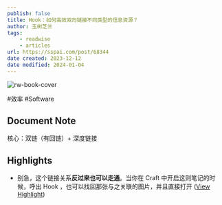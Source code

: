 ```yaml
---
publish: false
title: Hook：如何高效双向链接不同类型的信息资源？
author: 玉树芝兰
tags:
    - readwise
    - articles
url: https://sspai.com/post/68344
date created: 2023-12-12
date modified: 2024-01-04
---
```

![rw-book-cover](https://readwise-assets.s3.amazonaws.com/media/uploaded_book_covers/profile_330673/5bdfdcac-6215-d50b-e8fe-3828ef7985a4.png)

#效率 #Software 
## Document Note

核心：双链（有回链）+ 深度链接

## Highlights
- 别急，这个链接关系**反过来也可以走通**。当你在 Craft 中开启这则笔记的时候，呼出 Hook ，也可以找回那张与之关联的图片，并且直接打开 ([View Highlight](https://read.readwise.io/read/01hhcerwm7hffqwf01n5r0hxaa))
